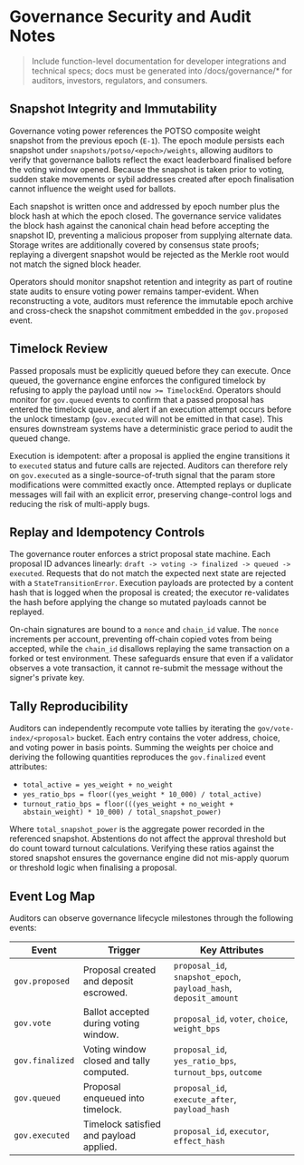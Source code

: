 # Governance Security and Audit Notes

> Include function-level documentation for developer integrations and technical specs; docs must be generated into /docs/governance/* for auditors, investors, regulators, and consumers.

## Snapshot Integrity and Immutability

Governance voting power references the POTSO composite weight snapshot from the
previous epoch (`E-1`). The epoch module persists each snapshot under
`snapshots/potso/<epoch>/weights`, allowing auditors to verify that governance
ballots reflect the exact leaderboard finalised before the voting window
opened. Because the snapshot is taken prior to voting, sudden stake movements or
sybil addresses created after epoch finalisation cannot influence the weight
used for ballots.

Each snapshot is written once and addressed by epoch number plus the block hash
at which the epoch closed. The governance service validates the block hash
against the canonical chain head before accepting the snapshot ID, preventing a
malicious proposer from supplying alternate data. Storage writes are additionally
covered by consensus state proofs; replaying a divergent snapshot would be
rejected as the Merkle root would not match the signed block header.

Operators should monitor snapshot retention and integrity as part of routine
state audits to ensure voting power remains tamper-evident. When reconstructing
a vote, auditors must reference the immutable epoch archive and cross-check the
snapshot commitment embedded in the `gov.proposed` event.

## Timelock Review

Passed proposals must be explicitly queued before they can execute. Once
queued, the governance engine enforces the configured timelock by refusing to
apply the payload until `now >= TimelockEnd`. Operators should monitor for
`gov.queued` events to confirm that a passed proposal has entered the timelock
queue, and alert if an execution attempt occurs before the unlock timestamp
(`gov.executed` will not be emitted in that case). This ensures downstream
systems have a deterministic grace period to audit the queued change.

Execution is idempotent: after a proposal is applied the engine transitions it
to `executed` status and future calls are rejected. Auditors can therefore rely
on `gov.executed` as a single-source-of-truth signal that the param store
modifications were committed exactly once. Attempted replays or duplicate
messages will fail with an explicit error, preserving change-control logs and
reducing the risk of multi-apply bugs.

## Replay and Idempotency Controls

The governance router enforces a strict proposal state machine. Each proposal ID
advances linearly: `draft -> voting -> finalized -> queued -> executed`.
Requests that do not match the expected next state are rejected with a
`StateTransitionError`. Execution payloads are protected by a content hash that
is logged when the proposal is created; the executor re-validates the hash
before applying the change so mutated payloads cannot be replayed.

On-chain signatures are bound to a `nonce` and `chain_id` value. The `nonce`
increments per account, preventing off-chain copied votes from being accepted,
while the `chain_id` disallows replaying the same transaction on a forked or
test environment. These safeguards ensure that even if a validator observes a
vote transaction, it cannot re-submit the message without the signer's private
key.

## Tally Reproducibility

Auditors can independently recompute vote tallies by iterating the
`gov/vote-index/<proposal>` bucket. Each entry contains the voter address,
choice, and voting power in basis points. Summing the weights per choice and
deriving the following quantities reproduces the `gov.finalized` event
attributes:

- `total_active = yes_weight + no_weight`
- `yes_ratio_bps = floor((yes_weight * 10_000) / total_active)`
- `turnout_ratio_bps = floor(((yes_weight + no_weight + abstain_weight) * 10_000) / total_snapshot_power)`

Where `total_snapshot_power` is the aggregate power recorded in the referenced
snapshot. Abstentions do not affect the approval threshold but do count toward
turnout calculations. Verifying these ratios against the stored snapshot ensures
the governance engine did not mis-apply quorum or threshold logic when
finalising a proposal.

## Event Log Map

Auditors can observe governance lifecycle milestones through the following
events:

| Event | Trigger | Key Attributes |
| --- | --- | --- |
| `gov.proposed` | Proposal created and deposit escrowed. | `proposal_id`, `snapshot_epoch`, `payload_hash`, `deposit_amount` |
| `gov.vote` | Ballot accepted during voting window. | `proposal_id`, `voter`, `choice`, `weight_bps` |
| `gov.finalized` | Voting window closed and tally computed. | `proposal_id`, `yes_ratio_bps`, `turnout_bps`, `outcome` |
| `gov.queued` | Proposal enqueued into timelock. | `proposal_id`, `execute_after`, `payload_hash` |
| `gov.executed` | Timelock satisfied and payload applied. | `proposal_id`, `executor`, `effect_hash` |
